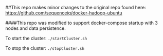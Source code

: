 ##This repo makes minor changes to the original repo found here: https://github.com/sequenceiq/docker-hadoop-ubuntu

####This repo was modified to support docker-compose startup with 3 nodes and data persistence.

To start the cluster:
    `./startCluster.sh`

To stop the cluster:
    `./stopCluster.sh`
